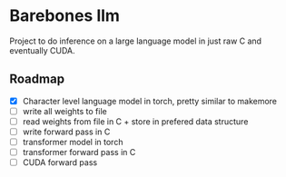 # Barebones llm

Project to do inference on a large language model in just raw C and eventually CUDA.

## Roadmap

-   [x] Character level language model in torch, pretty similar to makemore
-   [ ] write all weights to file
-   [ ] read weights from file in C + store in prefered data structure
-   [ ] write forward pass in C
-   [ ] transformer model in torch
-   [ ] transformer forward pass in C
-   [ ] CUDA forward pass
